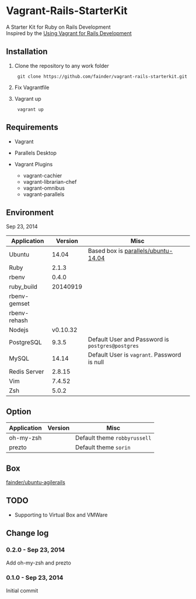 Vagrant-Rails-StarterKit
========================

A Starter Kit for Ruby on Rails Development  
Inspired by the [Using Vagrant for Rails Development](https://gorails.com/guides/using-vagrant-for-rails-development)

## Installation

1. Clone the repository to any work folder

        git clone https://github.com/fainder/vagrant-rails-starterkit.git

2. Fix Vagrantfile

3. Vagrant up

        vagrant up

## Requirements

- Vagrant

- Parallels Desktop

- Vagrant Plugins
  - vagrant-cachier 
  - vagrant-librarian-chef
  - vagrant-omnibus
  - vagrant-parallels

## Environment
Sep 23, 2014

| Application  | Version  | Misc |
| ------------ | -------- | ---- |
| Ubuntu       | 14.04    | Based box is [parallels/ubuntu-14.04](https://vagrantcloud.com/puphpet/boxes/ubuntu1404-x64) |
| Ruby         | 2.1.3    |      |
| rbenv        | 0.4.0    |      |
| ruby_build   | 20140919 |      |
| rbenv-gemset |          |      |
| rbenv-rehash |          |      |
| Nodejs       | v0.10.32 |      |
| PostgreSQL   | 9.3.5    | Default User and Password is `postgres@postgres` |
| MySQL        | 14.14    | Default User is `vagrant`. Password is null |
| Redis Server | 2.8.15   |      |
| Vim          | 7.4.52   |      |
| Zsh          | 5.0.2    |      |

## Option

| Application  | Version  | Misc |
| ------------ | -------- | ---- |
| oh-my-zsh    |          | Default theme `robbyrussell` |
| prezto       |          | Default theme `sorin` |

## Box
[fainder/ubuntu-agilerails](https://vagrantcloud.com/fainder/boxes/ubuntu-agilerails)

## TODO

- Supporting to Virtual Box and VMWare

## Change log

### 0.2.0 - Sep 23, 2014
Add oh-my-zsh and prezto

### 0.1.0 - Sep 23, 2014  
Initial commit
